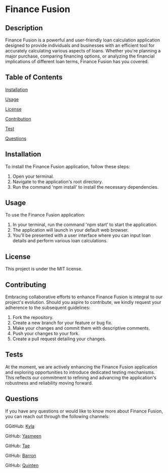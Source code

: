 # Finance Fusion

    
## Description
Finance Fusion is a powerful and user-friendly loan calculation application designed to provide individuals and businesses with an efficient tool for accurately calculating various aspects of loans. Whether you're planning a major purchase, comparing financing options, or analyzing the financial implications of different loan terms, Finance Fusion has you covered.

## Table of Contents
[Installation](#installation)

[Usage](#usage)

[License](#license)

[Contribution](#contribution)

[Test](#tests)

[Questions](#questions)

## Installation
To install the Finance Fusion application, follow these steps:

1. Open your terminal.
2. Navigate to the application's root directory.
3. Run the command 'npm install' to install the necessary dependencies.

## Usage
To use the Finance Fusion application:

1. In your terminal, run the command 'npm start' to start the application.
2. The application will launch in your default web browser.
3. You'll be presented with a user interface where you can input loan details and perform various loan calculations.

## License
This project is under the MIT license.

## Contributing
Embracing collaborative efforts to enhance Finance Fusion is integral to our project's evolution. Should you aspire to contribute, we kindly request your adherence to the subsequent guidelines:

1. Fork the repository.
2. Create a new branch for your feature or bug fix.
3. Make your changes and commit them with descriptive comments.
4. Push your changes to your fork.
5. Create a pull request detailing your changes.


## Tests
At the moment, we are actively enhancing the Finance Fusion application and exploring opportunities to introduce dedicated testing mechanisms. This reflects our commitment to refining and advancing the application's robustness and reliability moving forward.

## Questions
If you have any questions or would like to know more about Finance Fusion, you can reach out through the following channels:
 
GGitHub: [Kyla](https://github.com/Kdubb219)

GitHub: [Yasmeen](https://github.com/yasmeeeenn) 

GitHub: [Tae](https://github.com/afrazier01)

GitHub: [Barron](https://github.com/UtuRaiden)

GitHub: [Quinten](https://github.com/qdog78)



